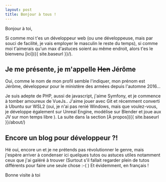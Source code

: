 ```yaml
---
layout: post
title: Bonjour à tous !
---
```


Bonjour à toi,

Si comme moi t'es un développeur web (ou une développeuse, mais par souci de facilité, je vais employer le masculin le reste du temps), si comme moi t'aimerais qu'un max d'astuces soient au même endroit, alors t'es le bienvenu [ici]({{ site.baseurl }}/).

## Je me présente, je m'appelle ~~Hen~~ Jérôme

Oui, comme le nom de mon profil semble l'indiquer, mon prénom est Jérôme, développeur pour le ministère des armées depuis l'automne 2016...

Je suis adepte de PHP, aussi de javascript, j'aime Symfony, et je commence à tomber amoureux de VueJs.. J'aime jouer avec Git et récemment converti à Ubuntu sur WSL2 (oui, je n'ai pas renié Windows, mais que voulez-vous, je développe également sur Unreal Engine, modélise sur Blender et joue aux JV sur mon temps libre ). La suite dans la section [À propos]({{ site.baseurl }}/about/)

## Encore un blog pour développeur ?!

Hé oui, encore un et je ne prétends pas révolutionner le genre, mais j'espère arriver à condenser ici quelques tutos ou astuces utiles notamment ceux que j'ai galéré à trouver (Surtout s'il fallait regarder plein de tutos différents pour faire une seule chose :-( )
Et évidemment, en français !

Bonne visite à toi

